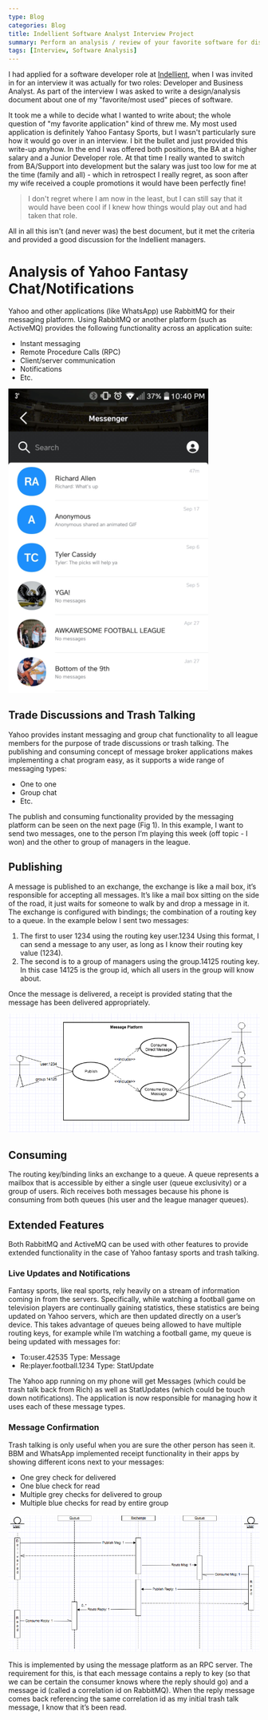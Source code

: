 ```yaml
---
type: Blog
categories: Blog
title: Indellient Software Analyst Interview Project
summary: Perform an analysis / review of your favorite software for discussion during the interview.
tags: [Interview, Software Analysis]
---
```


I had applied for a software developer role at [Indellient](https://www.indellient.com/), when I was invited in for an interview it was actually for two roles: Developer and Business Analyst.  As part of the interview I was asked to write a design/analysis document about one of my "favorite/most used" pieces of software.

It took me a while to decide what I wanted to write about; the whole question of "my favorite application" kind of threw me.  My most used application is definitely Yahoo Fantasy Sports, but I wasn't particularly sure how it would go over in an interview.  I bit the bullet and just provided this write-up anyhow.  In the end I was offered both positions, the BA at a higher salary and a Junior Developer role.  At that time I really wanted to switch from BA/Support into development but the salary was just too low for me at the time (family and all) - which in retrospect I really regret, as soon after my wife received a couple promotions it would have been perfectly fine!

> I don't regret where I am now in the least, but I can still say that it would have been cool if I knew how things would play out and had taken that role.

All in all this isn't (and never was) the best document, but it met the criteria and provided a good discussion for the Indellient managers.

# Analysis of Yahoo Fantasy Chat/Notifications

Yahoo and other applications (like WhatsApp) use RabbitMQ for their messaging platform.  Using RabbitMQ or another platform (such as ActiveMQ) provides the following functionality across an application suite:
-	Instant messaging
-	Remote Procedure Calls (RPC)
-	Client/server communication
-	Notifications
-	Etc.

![Yahoo Fantasy Chat](./yahoo-chat.png)

## Trade Discussions and Trash Talking
Yahoo provides instant messaging and group chat functionality to all league members for the purpose of trade discussions or trash talking.  The publishing and consuming concept of message broker applications makes implementing a chat program easy, as it supports a wide range of messaging types:
-	One to one 
-	Group chat
-	Etc.

The publish and consuming functionality provided by the messaging platform can be seen on the next page (Fig 1).  In this example, I want to send two messages, one to the person I’m playing this week (off topic - I won) and the other to group of managers in the league.

## Publishing 
A message is published to an exchange, the exchange is like a mail box, it’s responsible for accepting all messages.  It’s like a mail box sitting on the side of the road, it just waits for someone to walk by and drop a message in it.  The exchange is configured with bindings; the combination of a routing key to a queue. In the example below I sent two messages:
1)	The first to user 1234 using the routing key user.1234 Using this format, I can send a message to any user, as long as I know their routing key value (1234).
2)	The second is to a group of managers using the group.14125 routing key.  In this case 14125 is the group id, which all users in the group will know about.

Once the message is delivered, a receipt is provided stating that the message has been delivered appropriately. 

![Publishing and Consuming](./yahoo-chat-pub-sub.png)

## Consuming
The routing key/binding links an exchange to a queue.  A queue represents a mailbox that is accessible by either a single user (queue exclusivity) or a group of users.  Rich receives both messages because his phone is consuming from both queues (his user and the league manager queues). 

## Extended Features
Both RabbitMQ and ActiveMQ can be used with other features to provide extended functionality in the case of Yahoo fantasy sports and trash talking.

### Live Updates and Notifications
Fantasy sports, like real sports, rely heavily on a stream of information coming in from the servers.  Specifically, while watching a football game on television players are continually gaining statistics, these statistics are being updated on Yahoo servers, which are then updated directly on a user’s device.  This takes advantage of queues being allowed to have multiple routing keys, for example while I’m watching a football game, my queue is being updated with messages for:
-	To:user.42535 Type: Message
-	Re:player.football.1234 Type: StatUpdate

The Yahoo app running on my phone will get Messages (which could be trash talk back from Rich) as well as StatUpdates (which could be touch down notifications).  The application is now responsible for managing how it uses each of these message types.

### Message Confirmation
Trash talking is only useful when you are sure the other person has seen it. BBM and WhatsApp implemented receipt functionality in their apps by showing different icons next to your messages:   
-	One grey check for delivered
-	One blue check for read
-	Multiple grey checks for delivered to group
-	Multiple blue checks for read by entire group

![Communication UML](./yahoo-chat-uml.png)

This is implemented by using the message platform as an RPC server.  The requirement for this, is that each message contains a reply to key (so that we can be certain the consumer knows where the reply should go) and a message id (called a correlation id on RabbitMQ).  When the reply message comes back referencing the same correlation id as my initial trash talk message, I know that it’s been read.


